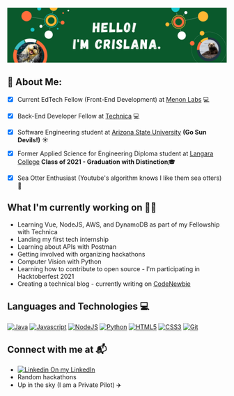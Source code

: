 ![](README_coverimage.png)
## 👋 About Me:
- [x] Current EdTech Fellow (Front-End Development) at [Menon Labs](https://www.menonlabs.com/) :computer:<br>
- [x] Back-End Developer Fellow at [Technica](https://gotechnica.org/) :computer:<br>
- [x] Software Engineering student at [Arizona State University](https://www.asu.edu/) **(Go Sun Devils!)** :sunny:<br>
- [x] Former Applied Science for Engineering Diploma student at [Langara College](https://langara.ca/) **Class of 2021 - Graduation with Distinction**:mortar_board: <br>
- [x] Sea Otter Enthusiast (Youtube's algorithm knows I like them sea otters) 🦦<br>


## What I'm currently working on 👩‍💻
- Learning Vue, NodeJS, AWS, and DynamoDB as part of my Fellowship with Technica
- Landing my first tech internship <br>
- Learning about APIs with Postman <br>
- Getting involved with organizing hackathons <br>
- Computer Vision with Python <br>
- Learning how to contribute to open source - I'm participating in Hacktoberfest 2021 <br>
- Creating a technical blog - currently writing on [CodeNewbie](https://community.codenewbie.org/crislanarafael) <br>

## Languages and Technologies 💻
[![Java](https://img.shields.io/badge/Java-ED8B00?style=for-the-badge&logo=java&logoColor=white)](https://shields.io/)
[![Javascript](https://img.shields.io/badge/JavaScript-F7DF1E?style=for-the-badge&logo=javascript&logoColor=black)](https://shields.io/)
[![NodeJS](https://img.shields.io/badge/Node.js-339933?style=for-the-badge&logo=nodedotjs&logoColor=white)](https://shields.io/)
[![Python](https://img.shields.io/badge/Python-3776AB?style=for-the-badge&logo=python&logoColor=white)](https://shields.io/)
[![HTML5](https://img.shields.io/badge/HTML5-E34F26?style=for-the-badge&logo=html5&logoColor=white)](https://shields.io/)
[![CSS3](https://img.shields.io/badge/CSS3-1572B6?style=for-the-badge&logo=css3&logoColor=white)](https://shields.io/)
[![Git](https://img.shields.io/badge/Git-F05032?style=for-the-badge&logo=git&logoColor=white)](https://shields.io/)

## Connect with me at 📬
- [![Linkedin](https://i.stack.imgur.com/gVE0j.png) On my LinkedIn](https://www.linkedin.com/in/crislana-rafael/)
- Random hackathons
- Up in the sky (I am a Private Pilot) :airplane:

<!--
**crislanarafael/crislanarafael** is a ✨ _special_ ✨ repository because its `README.md` (this file) appears on your GitHub profile.

Here are some ideas to get you started:

- 🔭 I’m currently working on ...
- 🌱 I’m currently learning ...
- 👯 I’m looking to collaborate on ...
- 🤔 I’m looking for help with ...
- 💬 Ask me about ...
- 📫 How to reach me: ...
- 😄 Pronouns: ...
- ⚡ Fun fact: ...
-->
